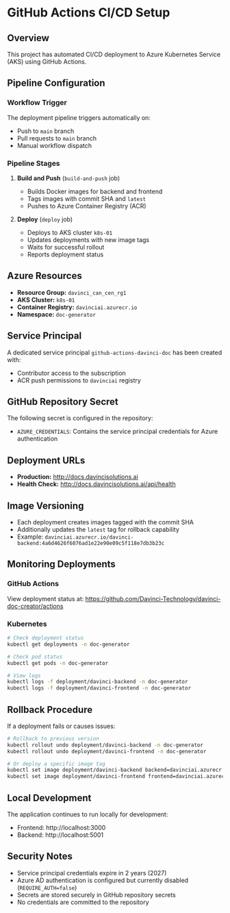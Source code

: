 # GitHub Actions CI/CD Setup

## Overview
This project has automated CI/CD deployment to Azure Kubernetes Service (AKS) using GitHub Actions.

## Pipeline Configuration

### Workflow Trigger
The deployment pipeline triggers automatically on:
- Push to `main` branch
- Pull requests to `main` branch
- Manual workflow dispatch

### Pipeline Stages

1. **Build and Push** (`build-and-push` job)
   - Builds Docker images for backend and frontend
   - Tags images with commit SHA and `latest`
   - Pushes to Azure Container Registry (ACR)

2. **Deploy** (`deploy` job)
   - Deploys to AKS cluster `k8s-01`
   - Updates deployments with new image tags
   - Waits for successful rollout
   - Reports deployment status

## Azure Resources

- **Resource Group:** `davinci_can_cen_rg1`
- **AKS Cluster:** `k8s-01`
- **Container Registry:** `davinciai.azurecr.io`
- **Namespace:** `doc-generator`

## Service Principal

A dedicated service principal `github-actions-davinci-doc` has been created with:
- Contributor access to the subscription
- ACR push permissions to `davinciai` registry

## GitHub Repository Secret

The following secret is configured in the repository:
- `AZURE_CREDENTIALS`: Contains the service principal credentials for Azure authentication

## Deployment URLs

- **Production:** http://docs.davincisolutions.ai
- **Health Check:** http://docs.davincisolutions.ai/api/health

## Image Versioning

- Each deployment creates images tagged with the commit SHA
- Additionally updates the `latest` tag for rollback capability
- Example: `davinciai.azurecr.io/davinci-backend:4a6d4626f6076ad1e22e90e09c5f118e7db3b23c`

## Monitoring Deployments

### GitHub Actions
View deployment status at: https://github.com/Davinci-Technology/davinci-doc-creator/actions

### Kubernetes
```bash
# Check deployment status
kubectl get deployments -n doc-generator

# Check pod status
kubectl get pods -n doc-generator

# View logs
kubectl logs -f deployment/davinci-backend -n doc-generator
kubectl logs -f deployment/davinci-frontend -n doc-generator
```

## Rollback Procedure

If a deployment fails or causes issues:

```bash
# Rollback to previous version
kubectl rollout undo deployment/davinci-backend -n doc-generator
kubectl rollout undo deployment/davinci-frontend -n doc-generator

# Or deploy a specific image tag
kubectl set image deployment/davinci-backend backend=davinciai.azurecr.io/davinci-backend:<TAG> -n doc-generator
kubectl set image deployment/davinci-frontend frontend=davinciai.azurecr.io/davinci-frontend:<TAG> -n doc-generator
```

## Local Development

The application continues to run locally for development:
- Frontend: http://localhost:3000
- Backend: http://localhost:5001

## Security Notes

- Service principal credentials expire in 2 years (2027)
- Azure AD authentication is configured but currently disabled (`REQUIRE_AUTH=false`)
- Secrets are stored securely in GitHub repository secrets
- No credentials are committed to the repository